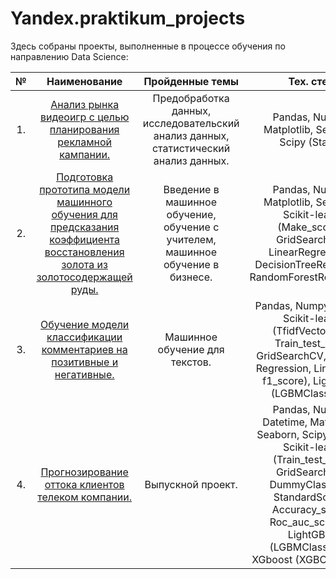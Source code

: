 # Yandex.praktikum_projects

Здесь собраны проекты, выполненные в процессе обучения по направлению Data Science:

| №    |     Наименование                      | Пройденные темы              | Тех. стек               |
|:---: | :------------------------------------:| :--------------------------: |:-----------------------:|
| 1.  |[Анализ рынка видеоигр с целью планирования рекламной кампании.](Project_1) | Предобработка данных, исследовательский анализ данных, статистический анализ данных. | Pandas, Numpy, Matplotlib, Seaborn, Scipy (Stats). |
|2.|[Подготовка прототипа модели машинного обучения для предсказания коэффициента восстановления золота из золотосодержащей руды.](Project_2)|Введение в машинное обучение, обучение с учителем, машинное обучение в бизнесе.|Pandas, Numpy, Matplotlib, Seaborn, Scikit-learn (Make_scorer, GridSearchCV, LinearRegression, DecisionTreeRegressor, RandomForestRegressor).|
|3.|[Обучение модели классификации комментариев на позитивные и негативные.](Project_3)|Машинное обучение для текстов.|Pandas, Numpy, Spacу, Scikit-learn (TfidfVectorizer, Train_test_split, GridSearchCV, Logistic Regression, LinearSVC, f1_score), LightGBM (LGBMClassifier)|
|4.|[Прогнозирование оттока клиентов телеком компании.](Project_4)|Выпускной проект.|Pandas, Numpy, Datetime, Matplotlib, Seaborn, Scipy (Stats), Scikit-learn (Train_test_split, GridSearchCV, DummyClassifier, StandardScaler, Accuracy_score, Roc_auc_score, ), LightGBM (LGBMClassifier), XGboost (XGBClassifier).|

